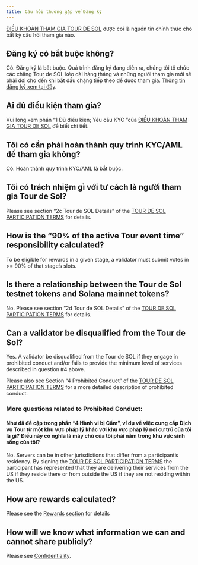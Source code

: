 ```yaml
---
title: Câu hỏi thường gặp về Đăng ký
---
```


[ĐIỀU KHOẢN THAM GIA TOUR DE SOL](https://drive.google.com/a/solana.com/file/d/15ueLG6VJoQ5Hx4rnpjFeuL3pG5DbrBbE/view?usp=sharing) được coi là nguồn tin chính thức cho bất kỳ câu hỏi tham gia nào.

## Đăng ký có bắt buộc không?

Có. Đăng ký là bắt buộc. Quá trình đăng ký đang diễn ra, chúng tôi tổ chức các chặng Tour de SOL kéo dài hàng tháng và những người tham gia mới sẽ phải đợi cho đến khi bắt đầu chặng tiếp theo để được tham gia. [Thông tin đăng ký xem tại đây](how-to-register.md).

## Ai đủ điều kiện tham gia?

Vui lòng xem phần “1 Đủ điều kiện; Yêu cầu KYC ”của [ĐIỀU KHOẢN THAM GIA TOUR DE SOL](https://drive.google.com/a/solana.com/file/d/15ueLG6VJoQ5Hx4rnpjFeuL3pG5DbrBbE/view?usp=sharing) để biết chi tiết.

## Tôi có cần phải hoàn thành quy trình KYC/AML để tham gia không?

Có. Hoàn thành quy trình KYC/AML là bắt buộc.

## Tôi có trách nhiệm gì với tư cách là người tham gia Tour de Sol?

Please see section “2c Tour de SOL Details” of the [TOUR DE SOL PARTICIPATION TERMS](https://drive.google.com/file/d/15ueLG6VJoQ5Hx4rnpjFeuL3pG5DbrBbE/view) for details.

## How is the “90% of the active Tour event time” responsibility calculated?

To be eligible for rewards in a given stage, a validator must submit votes in &gt;= 90% of that stage’s slots.

## Is there a relationship between the Tour de Sol testnet tokens and Solana mainnet tokens?

No. Please see section ”2d Tour de SOL Details” of the [TOUR DE SOL PARTICIPATION TERMS](https://drive.google.com/file/d/15ueLG6VJoQ5Hx4rnpjFeuL3pG5DbrBbE/view) for details.

## Can a validator be disqualified from the Tour de Sol?

Yes. A validator be disqualified from the Tour de SOL if they engage in prohibited conduct and/or fails to provide the minimum level of services described in question \#4 above.

Please also see Section “4 Prohibited Conduct” of the [TOUR DE SOL PARTICIPATION TERMS](https://drive.google.com/file/d/15ueLG6VJoQ5Hx4rnpjFeuL3pG5DbrBbE/view) for a more detailed description of prohibited conduct.

### More questions related to Prohibited Conduct:

#### Như đã đề cập trong phần “4 Hành vi bị Cấm”, ví dụ về việc cung cấp Dịch vụ Tour từ một khu vực pháp lý khác với khu vực pháp lý nơi cư trú của tôi là gì? Điều này có nghĩa là máy chủ của tôi phải nằm trong khu vực sinh sống của tôi?

No. Servers can be in other jurisdictions that differ from a participant’s residency. By signing the [TOUR DE SOL PARTICIPATION TERMS](https://drive.google.com/file/d/15ueLG6VJoQ5Hx4rnpjFeuL3pG5DbrBbE/view) the participant has represented that they are delivering their services from the US if they reside there or from outside the US if they are not residing within the US.

## How are rewards calculated?

Please see the [Rewards section](rewards.md) for details

## How will we know what information we can and cannot share publicly?

Please see [Confidentiality](confidentiality.md).
